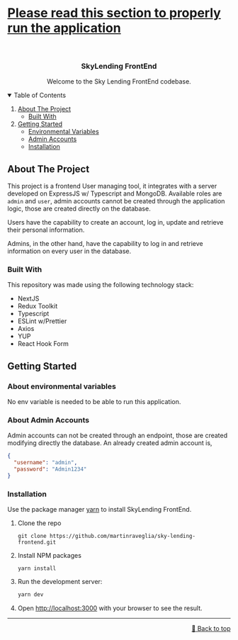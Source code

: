 # [Please read this section to properly run the application](#about-environmental-variables)

<br />

<div align="center">
  <h3 align="center">SkyLending FrontEnd</h3>
  <p align="center">
    Welcome to the Sky Lending FrontEnd codebase.
  </p>
</div>

<details open="open">
  <summary>Table of Contents</summary>
  <ol>
    <li>
      <a href="#about-the-project">About The Project</a>
      <ul>
        <li><a href="#built-with">Built With</a></li>
      </ul>
    </li>
    <li>
      <a href="#getting-started">Getting Started</a>
      <ul>
        <li><a href="#about-environmental-variables">Environmental Variables</a></li>
        <li><a href="#about-admin-accounts">Admin Accounts</a></li>
        <li><a href="#installation">Installation</a></li>
      </ul>
    </li>
  </ol>
</details>

## About The Project

This project is a frontend User managing tool, it integrates with a server developed on ExpressJS w/ Typescript and MongoDB. Available roles are `admin` and `user`, admin accounts cannot be created through the application logic, those are created directly on the database.

Users have the capability to create an account, log in, update and retrieve their personal information.

Admins, in the other hand, have the capability to log in and retrieve information on every user in the database.

### Built With

This repository was made using the following technology stack:

- NextJS
- Redux Toolkit
- Typescript
- ESLint w/Prettier
- Axios
- YUP
- React Hook Form

## Getting Started

### About environmental variables

No env variable is needed to be able to run this application.

### About Admin Accounts

Admin accounts can not be created through an endpoint, those are created modifying directly the database. An already created admin account is,

```json
{
  "username": "admin",
  "password": "Admin1234"
}
```

### Installation

Use the package manager [yarn](https://yarnpkg.com/) to install SkyLending FrontEnd.

1. Clone the repo
   ```
   git clone https://github.com/martinraveglia/sky-lending-frontend.git
   ```
2. Install NPM packages
   ```
   yarn install
   ```
3. Run the development server:
   ```bash
   yarn dev
   ```
4. Open [http://localhost:3000](http://localhost:3000) with your browser to see the result.

---

<p align="right"><a href="#please-read-this-section-to-properly-run-the-application">🔼 Back to top</a></p>
